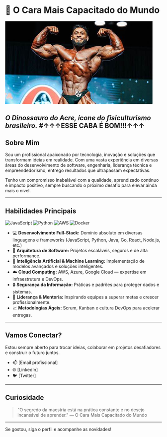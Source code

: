# 👑 O Cara Mais Capacitado do Mundo

![Ramon Dino](assets/ramondino.jpg)

*O Dinossauro do Acre, ícone do fisiculturismo brasileiro.*
#↑↑↑ESSE CABA É BOM!!!↑↑↑
---

## Sobre Mim

Sou um profissional apaixonado por tecnologia, inovação e soluções que transformam ideias em realidade. Com uma vasta experiência em diversas áreas do desenvolvimento de software, engenharia, liderança técnica e empreendedorismo, entrego resultados que ultrapassam expectativas.

Tenho um compromisso inabalável com a qualidade, aprendizado contínuo e impacto positivo, sempre buscando o próximo desafio para elevar ainda mais o nível.

---

## Habilidades Principais

![JavaScript](https://img.shields.io/badge/JavaScript-F7DF1E?style=for-the-badge&logo=javascript&logoColor=black)
![Python](https://img.shields.io/badge/Python-3776AB?style=for-the-badge&logo=python&logoColor=white)
![AWS](https://img.shields.io/badge/AWS-232F3E?style=for-the-badge&logo=amazonaws&logoColor=white)
![Docker](https://img.shields.io/badge/Docker-2496ED?style=for-the-badge&logo=docker&logoColor=white)

- 💻 **Desenvolvimento Full-Stack:** Domínio absoluto em diversas linguagens e frameworks (JavaScript, Python, Java, Go, React, Node.js, etc.)
- 🚀 **Arquitetura de Software:** Projetos escaláveis, seguros e de alta performance.
- 🤖 **Inteligência Artificial & Machine Learning:** Implementação de modelos avançados e soluções inteligentes.
- ☁️ **Cloud Computing:** AWS, Azure, Google Cloud — expertise em infraestrutura e DevOps.
- 🔒 **Segurança da Informação:** Práticas e padrões para proteger dados e sistemas.
- 🧠 **Liderança & Mentoria:** Inspirando equipes a superar metas e crescer profissionalmente.
- 📈 **Metodologias Ágeis:** Scrum, Kanban e cultura DevOps para acelerar entregas.

---

## Vamos Conectar?

Estou sempre aberto para trocar ideias, colaborar em projetos desafiadores e construir o futuro juntos.

- 📫 [Email profissional]
- 🌐 [LinkedIn]
- 🐦 [Twitter]

---

## Curiosidade

> "O segredo da maestria está na prática constante e no desejo incansável de aprender." — O Cara Mais Capacitado do Mundo

---

Se gostou, siga o perfil e acompanhe as novidades!

